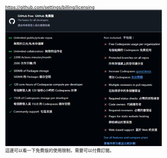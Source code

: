 https://github.com/settings/billing/licensing  
![GitHub - Current plan](../images/GitHub_Current_plan.png)  
這邊可以看一下免費版的使用限制，需要可以付費訂閱。  
